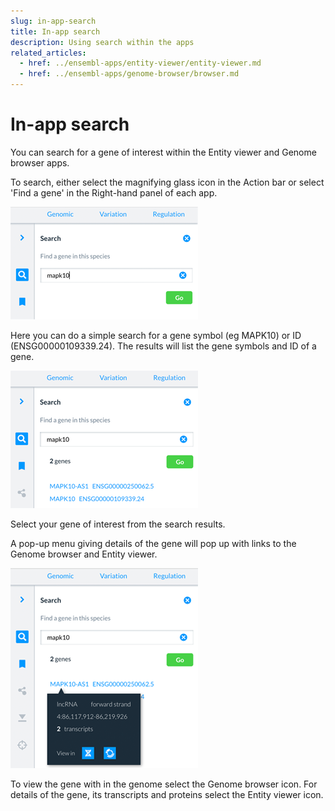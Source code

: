 ```yaml
---
slug: in-app-search
title: In-app search
description: Using search within the apps
related_articles:
  - href: ../ensembl-apps/entity-viewer/entity-viewer.md
  - href: ../ensembl-apps/genome-browser/browser.md
---
```


# In-app search

You can search for a gene of interest within the Entity viewer and Genome browser apps.

To search, either select the magnifying glass icon in the Action bar or select 'Find a gene' in the Right-hand panel of each app.

![](media/in-app-search.png)

Here you can do a simple search for a gene symbol (eg MAPK10) or ID (ENSG00000109339.24). The results will list the gene symbols and ID of a gene. 

![](media/in-app-search-result.png)

Select your gene of interest from the search results.

A pop-up menu giving details of the gene will pop up with links to the Genome browser and Entity viewer.

![](media/in-app-search-z-menu.png)

To view the gene with in the genome select the Genome browser icon. For details of the gene, its transcripts and proteins select the Entity viewer icon.


